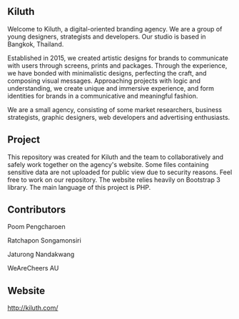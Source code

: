 ## Kiluth

Welcome to Kiluth, a digital-oriented branding agency. We are a group of young designers, strategists and developers. Our studio is based in Bangkok, Thailand. 

Established in 2015, we created artistic designs for brands to communicate with users through screens, prints and packages. Through the experience, we have bonded with minimalistic designs, perfecting the craft, and composing visual messages. Approaching projects with logic and understanding, we create unique and immersive experience, and form identities for brands in a communicative and meaningful fashion. 

We are a small agency, consisting of some market researchers, business strategists, graphic designers, web developers and advertising enthusiasts.

## Project

This repository was created for Kiluth and the team to collaboratively and safely work together on the agency's website. Some files containing sensitive data are not uploaded for public view due to security reasons. Feel free to work on our repository. The website relies heavily on Bootstrap 3 library. The main language of this project is PHP.

## Contributors

Poom Pengcharoen

Ratchapon Songamonsiri

Jaturong Nandakwang

WeAreCheers AU

## Website

http://kiluth.com/